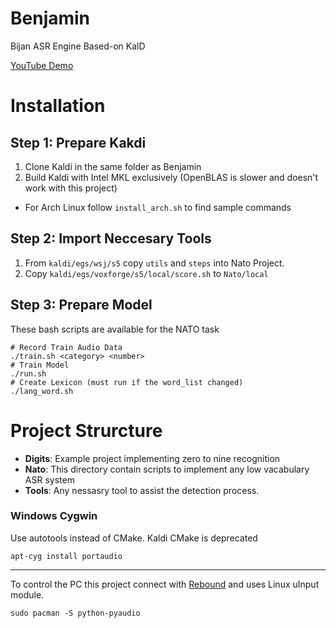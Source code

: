 # Benjamin
Bijan ASR Engine Based-on KalD

[YouTube Demo](https://youtu.be/aPQmxTXUgmA)

# Installation

## Step 1: Prepare Kakdi
1. Clone Kaldi in the same folder as Benjamin
2. Build Kaldi with Intel MKL exclusively (OpenBLAS is slower and doesn't work with this project)

* For Arch Linux follow `install_arch.sh` to find sample commands

## Step 2: Import Neccesary Tools

1. From `kaldi/egs/wsj/s5` copy `utils` and `steps` into Nato Project.
2. Copy `kaldi/egs/voxforge/s5/local/score.sh` to `Nato/local`

## Step 3: Prepare Model

These bash scripts are available for the NATO task

```
# Record Train Audio Data
./train.sh <category> <number>
# Train Model
./run.sh
# Create Lexicon (must run if the word_list changed)
./lang_word.sh
```

# Project Strurcture

- **Digits**: Example project implementing zero to nine recognition
- **Nato**: This directory contain scripts to implement any low vacabulary ASR system
- **Tools**: Any nessasry tool to assist the detection process. 

### Windows Cygwin
Use autotools instead of CMake. Kaldi CMake is deprecated

```
apt-cyg install portaudio
```

----------------------
To control the PC this project connect with [Rebound](https://github.com/bijanbina/RAIIS) and uses Linux uInput module.

```
sudo pacman -S python-pyaudio
```

